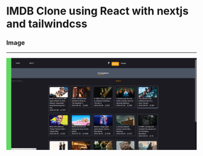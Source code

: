 # IMDB **Clone** using React with nextjs and tailwindcss
### Image 
----------
![imagen](/src/im.png)
